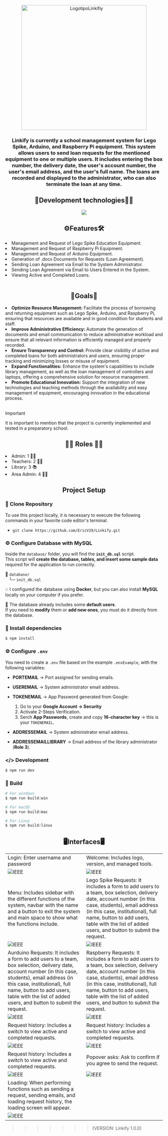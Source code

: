 <p align="center">
  <img width="400px" src="./src/renderer/src/images/linkilogo.png" alt="LogotipoLinkifiy"/>
</p>

<h3 align="center">
Linkify is currently a school management system for Lego Spike, Arduino, and Raspberry Pi equipment. This system allows users to send loan requests for the mentioned equipment to one or multiple users. It includes entering the box number, the delivery date, the user's account number, the user's email address, and the user's full name. The loans are recorded and displayed to the administrator, who can also terminate the loan at any time.
</h3>

<h2 align="center">🚀Development technologies🧑‍💻</h2>

<p align="center">
  <a href="https://skillicons.dev">
    <img src="https://skillicons.dev/icons?i=nodejs,electron,react,typescript,html,tailwind,mysql" />
  </a>
</p>

<h2 align="center">⚙️Features🛠️</h2>

<li>Management and Request of Lego Spike Education Equipment.</li>
<li>Management and Request of Raspberry Pi Equipment.</li>
<li>Management and Request of Arduino Equipment.</li>
<li>Generation of .docx Documents for Requests (Loan Agreement).</li>
<li>Sending Loan Agreement via Email to the System Administrator.</li>
<li>Sending Loan Agreement via Email to Users Entered in the System.</li>
<li>Viewing Active and Completed Loans.</li>
<br>

<h2 align="center">🏁Goals🏁</h2>

<li><strong>Optimize Resource Management:</strong> Facilitate the process of borrowing and returning equipment such as Lego Spike, Arduino, and Raspberry Pi, ensuring that resources are available and in good condition for students and staff.</li>
<li><strong>Improve Administrative Efficiency:</strong> Automate the generation of documents and email communication to reduce administrative workload and ensure that all relevant information is efficiently managed and properly recorded.</li>
<li><strong>Ensure Transparency and Control:</strong> Provide clear visibility of active and completed loans for both administrators and users, ensuring proper tracking and minimizing losses or misuse of equipment.</li>
<li><strong>Expand Functionalities:</strong> Enhance the system's capabilities to include library management, as well as the loan management of controllers and laptops, offering a comprehensive solution for resource management.</li>
<li><strong>Promote Educational Innovation:</strong> Support the integration of new technologies and teaching methods through the availability and easy management of equipment, encouraging innovation in the educational process.</li>
<br>

> [!IMPORTANT]
> It is important to mention that the project is currently implemented and tested in a preparatory school.

<h2 align="center">👩‍🏫 Roles 🧑‍🔧</h2>

<li>Admin: 1 🧑‍🔧</li>
<li>Teachers: 2 👩‍🏫</li>
<li>Library: 3 📚</li>
<li>Area Admin: 4 🧑‍🔧</li>

<h2 align="center">Project Setup</h2>

### 📁 Clone Repository

<p>To use this project locally, it is necessary to execute the following commands in your favorite code editor's terminal.</p>

- `git clone https://github.com/EricV29/Linkify.git`

### ⚙️ Configure Database with MySQL

Inside the `database/` folder, you will find the **`init_db.sql`** script.  
This script will **create the database, tables, and insert some sample data** required for the application to run correctly.

📁 `database/`  
&nbsp;&nbsp; └─ `init_db.sql`

💡 I configured the database using **Docker**, but you can also install **MySQL** locally on your computer if you prefer.

👤 The database already includes some **default users**.  
If you need to **modify** them or **add new ones**, you must do it directly from the database.

### 📄 Install dependencies

```bash
$ npm install
```

### ⚙️ Configure `.env`

You need to create a `.env` file based on the example `.envExample`, with the following variables:

- **PORTEMAIL** → Port assigned for sending emails.

- **USEREMAIL** → System administrator email address.

- **TOKENEMAIL** → App Password generated from Google:

  1. Go to your **Google Account → Security**
  2. Activate 2-Steps Verification.
  3. Serch **App Passwords**, create and copy **16-character key** → this is your `TOKENEMAIL`.

- **ADDRESSEMAIL** → System administrator email address.

- **ADDRESSEMAILLIBRARY** → Email address of the library administrator (**Role 3**).

### </> Development

```bash
$ npm run dev
```

### 🚧 Build

```bash
# For windows
$ npm run build:win

# For macOS
$ npm run build:mac

# For Linux
$ npm run build:linux
```

<h2 align="center">🖥️Interfaces🖥️</h2>

|                                                                                                                                                                                                                                                                                         |                                                                                                                                                                                                                                                                                           |
| --------------------------------------------------------------------------------------------------------------------------------------------------------------------------------------------------------------------------------------------------------------------------------------- | ----------------------------------------------------------------------------------------------------------------------------------------------------------------------------------------------------------------------------------------------------------------------------------------- |
| Login: Enter username and password                                                                                                                                                                                                                                                      | Welcome: Includes logo, version, and managed tools.                                                                                                                                                                                                                                       |
| ![IEEE](./resources/interfaces/loginLinki.png)                                                                                                                                                                                                                                          | ![IEEE](./resources/interfaces/welcome.png)                                                                                                                                                                                                                                               |
| Menu: Includes sidebar with the different functions of the system, navbar with the name and a button to exit the system and main space to show what the functions include.                                                                                                              | Lego Spike Requests: It includes a form to add users to a team, box selection, delivery date, account number (in this case, students), email address (in this case, institutional), full name, button to add users, table with the list of added users, and button to submit the request. |
| ![IEEE](./resources/interfaces/menuLinki.png)                                                                                                                                                                                                                                           | ![IEEE](./resources/interfaces/requestLego.png)                                                                                                                                                                                                                                           |
| Aurduino Requests: It includes a form to add users to a team, box selection, delivery date, account number (in this case, students), email address (in this case, institutional), full name, button to add users, table with the list of added users, and button to submit the request. | Raspberry Requests: It includes a form to add users to a team, box selection, delivery date, account number (in this case, students), email address (in this case, institutional), full name, button to add users, table with the list of added users, and button to submit the request.  |
| ![IEEE](./resources/interfaces/requestArduino.png)                                                                                                                                                                                                                                      | ![IEEE](./resources/interfaces/requestRaspberry.png)                                                                                                                                                                                                                                      |
| Request history: Includes a switch to view active and completed requests.                                                                                                                                                                                                               | Request history: Includes a switch to view active and completed requests.                                                                                                                                                                                                                 |
| ![IEEE](./resources/interfaces/loanhistoryLego.png)                                                                                                                                                                                                                                     | ![IEEE](./resources/interfaces/loanhistoryArduino.png)                                                                                                                                                                                                                                    |
| Request history: Includes a switch to view active and completed requests.                                                                                                                                                                                                               | Popover asks: Ask to confirm if you agree to send the request.                                                                                                                                                                                                                            |
| ![IEEE](./resources/interfaces/loanhistoryRaspberry.png)                                                                                                                                                                                                                                | ![IEEE](./resources/interfaces/confirmRequest.png)                                                                                                                                                                                                                                        |
| Loading: When performing functions such as sending a request, sending emails, and loading request history, the loading screen will appear.                                                                                                                                              |                                                                                                                                                                                                                                                                                           |
| ![IEEE](./resources/interfaces/loadingRequest.png)                                                                                                                                                                                                                                      |                                                                                                                                                                                                                                                                                           |

> > > > > > > (VERSION: Linkify 1.0.0)
